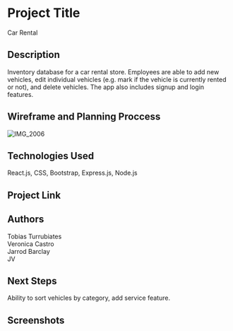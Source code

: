 # Project Title

Car Rental

## Description

Inventory database for a car rental store. Employees are able to add new vehicles, edit individual vehicles (e.g. mark if the vehicle is currently rented or not), and delete vehicles. The app also includes signup and login features.  

## Wireframe and Planning Proccess

![IMG_2006](https://github.com/jbarcs92/car-rental/assets/136091762/33889a73-fdf2-4068-8444-0e03129679a9) 



## Technologies Used

React.js, CSS, Bootstrap, Express.js, Node.js

## Project Link



## Authors


Tobias Turrubiates <br>
Veronica Castro <br>
Jarrod Barclay <br>
JV

## Next Steps

Ability to sort vehicles by category, add service feature.

## Screenshots

